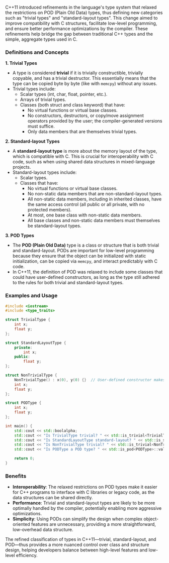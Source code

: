 C++11 introduced refinements in the language's type system that relaxed the restrictions on POD (Plain Old Data) types, thus defining new categories such as "trivial types" and "standard-layout types". This change aimed to improve compatibility with C structures, facilitate low-level programming, and ensure better performance optimizations by the compiler. These refinements help bridge the gap between traditional C++ types and the simple, aggregate types used in C.

### Definitions and Concepts

**1. Trivial Types**
- A type is considered **trivial** if it is trivially constructible, trivially copyable, and has a trivial destructor. This essentially means that the type can be copied byte by byte (like with `memcpy`) without any issues.
- Trivial types include:
    - Scalar types (int, char, float, pointer, etc.).
    - Arrays of trivial types.
    - Classes (both struct and class keyword) that have:
        - No virtual functions or virtual base classes.
        - No constructors, destructors, or copy/move assignment operators provided by the user; the compiler-generated versions must suffice.
        - Only data members that are themselves trivial types.

**2. Standard-layout Types**
- A **standard-layout type** is more about the memory layout of the type, which is compatible with C. This is crucial for interoperability with C code, such as when using shared data structures in mixed-language projects.
- Standard-layout types include:
    - Scalar types.
    - Classes that have:
        - No virtual functions or virtual base classes.
        - No non-static data members that are non-standard-layout types.
        - All non-static data members, including in inherited classes, have the same access control (all public or all private, with no protected members).
        - At most, one base class with non-static data members.
        - All base classes and non-static data members must themselves be standard-layout types.

**3. POD Types**
- The **POD (Plain Old Data)** type is a class or structure that is both trivial and standard-layout. PODs are important for low-level programming because they ensure that the object can be initialized with static initialization, can be copied via `memcpy`, and interact predictably with C code.
- In C++11, the definition of POD was relaxed to include some classes that could have user-defined constructors, as long as the type still adhered to the rules for both trivial and standard-layout types.

### Examples and Usage

```cpp
#include <iostream>
#include <type_traits>

struct TrivialType {
    int x;
    float y;
};

struct StandardLayoutType {
    private:
        int x;
    public:
        float y;
};

struct NonTrivialType {
    NonTrivialType() : x(0), y(0) {}  // User-defined constructor makes this non-trivial
    int x;
    float y;
};

struct PODType {
    int x;
    float y;
};

int main() {
    std::cout << std::boolalpha;
    std::cout << "Is TrivialType trivial? " << std::is_trivial<TrivialType>::value << std::endl;
    std::cout << "Is StandardLayoutType standard-layout? " << std::is_standard_layout<StandardLayoutType>::value << std::endl;
    std::cout << "Is NonTrivialType trivial? " << std::is_trivial<NonTrivialType>::value << std::endl;
    std::cout << "Is PODType a POD type? " << std::is_pod<PODType>::value << std::endl;

    return 0;
}
```

### Benefits

- **Interoperability**: The relaxed restrictions on POD types make it easier for C++ programs to interface with C libraries or legacy code, as the data structures can be shared directly.
- **Performance**: Trivial and standard-layout types are likely to be more optimally handled by the compiler, potentially enabling more aggressive optimizations.
- **Simplicity**: Using PODs can simplify the design when complex object-oriented features are unnecessary, providing a more straightforward, low-overhead data structure.

The refined classification of types in C++11—trivial, standard-layout, and POD—thus provides a more nuanced control over class and structure design, helping developers balance between high-level features and low-level efficiency.